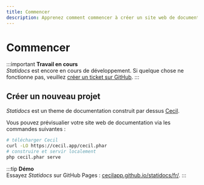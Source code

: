 ```yaml
---
title: Commencer
description: Apprenez comment commencer à créer un site web de documentation avec Statidocs par Cecil.
---
```

# Commencer

:::important
**Travail en cours**  
_Statidocs_ est encore en cours de développement. Si quelque chose ne fonctionne pas, veuillez [créer un ticket sur GitHub](https://github.com/Cecilapp/statidocs/issues/new/choose).
:::

## Créer un nouveau projet

_Statidocs_ est un theme de documentation construit par dessus [Cecil](https://cecil.app).

Vous pouvez prévisualier votre site web de documentation via les commandes suivantes :

```bash
# télécharger Cecil
curl -LO https://cecil.app/cecil.phar
# construire et servir localement
php cecil.phar serve
```

:::tip
**Démo**  
Essayez _Statidocs_ sur GitHub Pages : [cecilapp.github.io/statidocs/fr/](https://cecilapp.github.io/statidocs/fr/).
:::
